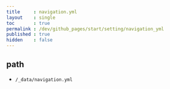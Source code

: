 ```yaml
---
title     : navigation.yml
layout    : single
toc       : true
permalink : /dev/github_pages/start/setting/navigation_yml
published : true
hidden    : false
---
```


<head>
  <base target="_blank">
</head>



## path

- `/_data/navigation.yml`
